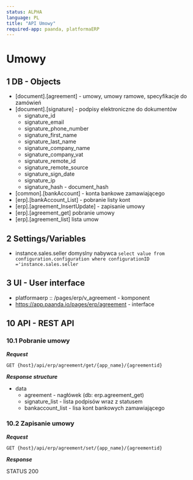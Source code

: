 ```yaml
---
status: ALPHA
language: PL
title: "API Umowy"
required-app: paanda, platformaERP
---
```


# Umowy

## 1 DB - Objects

- [document].[agreement] - umowy, umowy ramowe, specyfikacje do zamówień
- [document].[signature] - podpisy elektroniczne do dokumentów
  - signature_id
  - signature_email
  - signature_phone_number
  - signature_first_name
  - signature_last_name
  - signature_company_name
  - signature_company_vat
  - signature_remote_id
  - signature_remote_source
  - signature_sign_date
  - signature_ip
  - signature_hash - document_hash
- [common].[bankAccount] - konta bankowe zamawiającego
- [erp].[bankAccount_List] - pobranie listy kont
- [erp].[agreement_InsertUpdate] - zapisanie  umowy
- [erp].[agreement_get] pobranie umowy
- [erp].[agreement_list]  lista umow

## 2 Settings/Variables

- instance.sales.seller domyslny nabywca `select value from configuration.configuration where configurationID ='instance.sales.seller`

## 3 UI - User interface

- platformaerp :: /pages/erp/v_agreement - komponent
- https://app.paanda.io/pages/erp/agreement - interface


## 10 API - REST API

### 10.1 Pobranie  umowy

***Request***

```http
GET {host}/api/erp/agreement/get/{app_name}/{agreementid}
```

***Response structure***

- data 
  - agreement - nagłówek (db: erp.agreement_get)
  - signature_list - lista podpisów wraz z statusem 
  - bankaccount_list - lisa kont bankowych zamawiającego

### 10.2 Zapisanie umowy 

***Request***

```http
GET {host}/api/erp/agreement/set/{app_name}/{agreementid}
```

***Response***

STATUS 200 

